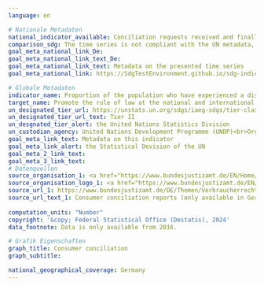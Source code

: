 ```yaml
---
language: en    

# Nationale Metadaten    
national_indicator_available: Conciliation requests received and finally processed    
comparison_sdg: The time series is not compliant with the UN metadata, but provides additional information.    
goal_meta_national_link_De: 
goal_meta_national_link_text_De: 
goal_meta_national_link_text: Metadata on the presented time series
goal_meta_national_link: https://SdgTestEnvironment.github.io/sdg-indicators/public/Meta/16.3.3.pdf    

# Globale Metadaten    
indicator_name: Proportion of the population who have experienced a dispute in the past two years and who accessed a formal or informal dispute resolution mechanism, by type of mechanism    
target_name: Promote the rule of law at the national and international levels and ensure equal access to justice for all    
un_designated_tier_url: https://unstats.un.org/sdgs/iaeg-sdgs/tier-classification/    
un_designated_tier_url_text: Tier II    
un_desgnated_tier_alert: the United Nations Statistics Division    
un_custodian_agency: United Nations Development Programme (UNDP)<br>Organization for Economic Cooperation and Development (OECD)<br>United Nations on Drugs and Crime (UNODC)    
goal_meta_link_text: Metadata on this indicator    
goal_meta_link_alert: the Statistical Devision of the UN    
goal_meta_2_link_text:     
goal_meta_3_link_text:         
# Datenquellen
source_organisation_1: <a href="https://www.bundesjustizamt.de/EN/Home/Home_node.html" target="_blank"> Federal Office of Justice </a>
source_organisation_logo_1: <a href="https://www.bundesjustizamt.de/EN/Home/Home_node.html" target="_blank"><img src="https://sdg-indikatoren.de/public/OrgImgEn/bafj.png" alt="Logo bafj" style="height:60px; width:148px"/></a>
source_url_1: https://www.bundesjustizamt.de/DE/Themen/Verbraucherrechte/Verbraucherstreitbeilegung/Verbraucherschlichtungsberichte/Verbraucherschlichtungsberichte_node.html
source_url_text_1: Consumer conciliation reports (only available in German)
    
computation_units: "Number"    
copyright: '&copy; Federal Statistical Office (Destatis), 2024'    
data_footnote: Data is only available from 2016.    

# Grafik Eigenschaften    
graph_title: Consumer conciliation
graph_subtitle:     

national_geographical_coverage: Germany    
---
```


<span></span>